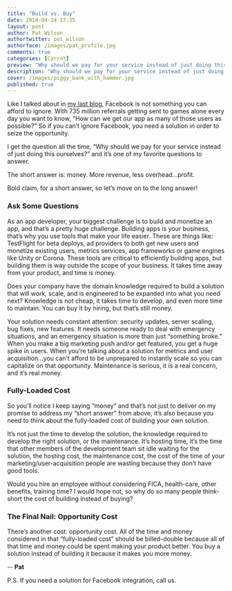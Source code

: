 ```yaml
---
title: "Build vs. Buy"
date: 2014-04-24 17:35
layout: post
author: Pat Wilson
authortwitter: pat_wilson
authorface: /images/pat_profile.jpg
comments: true
categories: [Carrot]
preview: "Why should we pay for your service instead of just doing this ourselves?"
description: "Why should we pay for your service instead of just doing this ourselves?"
cover: /images/piggy_bank_with_hammer.jpg
published: true
---
```

Like I talked about in [my last blog](/blog/2014/03/20/stop-ignoring-facebook/), Facebook is not something you can afford to ignore. With 735 million referrals getting sent to games alone every day you want to know, “How can we get our app as many of those users as possible?” So if you can’t ignore Facebook, you need a solution in order to seize the opportunity.

I get the question all the time, “Why should we pay for your service instead of just doing this ourselves?” and it’s one of my favorite questions to answer.

The short answer is: money. More revenue, less overhead...profit.

Bold claim, for a short answer, so let’s move on to the long answer!

### Ask Some Questions
As an app developer, your biggest challenge is to build and monetize an app, and that’s a pretty huge challenge. Building apps is your business, that’s why you use tools that make your life easier. These are things like: TestFlight for beta deploys, ad providers to both get new users and monetize existing users, metrics services, app frameworks or game engines like Unity or Corona. These tools are critical to efficiently building apps, but building them is way outside the scope of your business. It takes time away from your product, and time is money.

Does your company have the domain knowledge required to build a solution that will work, scale, and is engineered to be expanded into what you need next? Knowledge is not cheap, it takes time to develop, and even more time to maintain. You can buy it by hiring, but that’s still money.

Your solution needs constant attention: security updates, server scaling, bug fixes, new features. It needs someone ready to deal with emergency situations, and an emergency situation is more than just “something broke.” When you make a big marketing push and/or get featured, you get a huge spike in users. When you’re talking about a solution for metrics and user acquisition...you can’t afford to be unprepared to instantly scale so you can capitalize on that opportunity. Maintenance is serious, it is a real concern, and it’s real money.

### Fully-Loaded Cost
So you’ll notice I keep saying “money” and that’s not just to deliver on my promise to address my “short answer” from above, it’s also because you need to think about the fully-loaded cost of building your own solution.

It’s not just the time to develop the solution, the knowledge required to develop the right solution, or the maintenance. It’s hosting time, it’s the time that other members of the development team sit idle waiting for the solution, the hosting cost, the maintenance cost, the cost of the time of your marketing/user-acquisition people are wasting because they don’t have good tools.

Would you hire an employee without considering FICA, health-care, other benefits, training time? I would hope not, so why do so many people think-short the cost of building instead of buying?

### The Final Nail: Opportunity Cost
There’s another cost: opportunity cost. All of the time and money considered in that “fully-loaded cost” should be billed-double because all of that time and money could be spent making your product better. You buy a solution instead of building it because it makes you more money.

-- __Pat__

P.S. If you need a solution for Facebook integration, call us.
